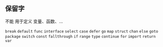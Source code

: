 ##  保留字
不能 用于定义 变量、函数、...

`break` `default` `func` `interface` `select` `case` 
`defer` `go` `map` `struct` `chan` `else` `goto` 
`package` `switch` `const` `fallthrough` `if`
`range` `type` `continue` `for` `import` `return` 
`var` 
